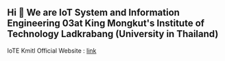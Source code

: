 ## Hi 👋 We are IoT System and Information Engineering 03at King Mongkut's Institute of Technology Ladkrabang (University in Thailand)

IoTE Kmitl Official Website : [link]((www.iote.kmitl.ac.th/))

